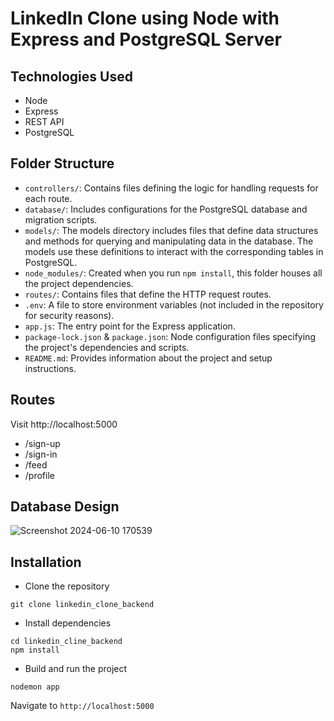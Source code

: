 # LinkedIn Clone using Node with Express and PostgreSQL Server

## Technologies Used

- Node
- Express
- REST API
- PostgreSQL

## Folder Structure

- `controllers/`: Contains files defining the logic for handling requests for each route.
- `database/`: Includes configurations for the PostgreSQL database and migration scripts.
- `models/`: The models directory includes files that define data structures and methods for querying and manipulating data in the database. The models use these definitions to interact with the corresponding tables in PostgreSQL.
- `node_modules/`: Created when you run `npm install`, this folder houses all the project dependencies.
- `routes/`: Contains files that define the HTTP request routes.
- `.env`: A file to store environment variables (not included in the repository for security reasons).
- `app.js`: The entry point for the Express application.
- `package-lock.json` & `package.json`: Node configuration files specifying the project's dependencies and scripts.
- `README.md`: Provides information about the project and setup instructions.

## Routes
Visit http://localhost:5000
  - /sign-up
  - /sign-in
  - /feed
  - /profile

## Database Design
![Screenshot 2024-06-10 170539](https://github.com/QuanTran086/linkedin_clone_backend/assets/130350185/3169e7e5-ffd3-4792-a9a5-08b77e1dc2ab)

## Installation
- Clone the repository
```
git clone linkedin_clone_backend
```
- Install dependencies
```
cd linkedin_cline_backend
npm install
```
- Build and run the project
```
nodemon app
```
  Navigate to `http://localhost:5000`
